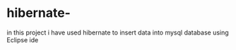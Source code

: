 # hibernate-
in this project i have used hibernate to  insert data into mysql database using Eclipse ide
